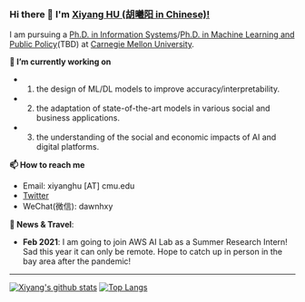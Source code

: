 ### Hi there 👋 I'm [Xiyang HU (胡曦阳 in Chinese)!](https://www.andrew.cmu.edu/user/xiyanghu/)

<!--
**xiyanghu/xiyanghu** is a ✨ _special_ ✨ repository because its `README.md` (this file) appears on your GitHub profile.
-->

I am pursuing a [Ph.D. in Information Systems](https://www.heinz.cmu.edu/programs/phd-programs/information-systems-management)/[Ph.D. in Machine Learning and Public Policy](https://www.ml.cmu.edu/academics/joint-phd-mlpp.html)(TBD) at [Carnegie Mellon University](https://www.cmu.edu/).

**🔭 I’m currently working on** 
- 1. the design of ML/DL models to improve accuracy/interpretability.
- 2. the adaptation of state-of-the-art models in various social and business applications.
- 3. the understanding of the social and economic impacts of AI and digital platforms.

**📫 How to reach me**
- Email: xiyanghu [AT] cmu.edu
- [Twitter](https://twitter.com/hu_xiyang)
- WeChat(微信): dawnhxy

**💬 News & Travel**:

- **Feb 2021**: I am going to join AWS AI Lab as a Summer Research Intern! Sad this year it can only be remote. Hope to catch up in person in the bay area after the pandemic!

----

[![Xiyang's github stats](https://github-readme-stats.vercel.app/api?username=xiyanghu&theme=material-palenight&count_private=true&hide=contribs)](https://github.com/anuraghazra/github-readme-stats)
[![Top Langs](https://github-readme-stats.vercel.app/api/top-langs/?username=xiyanghu&theme=material-palenight&hide=Jupyter&layout=compact)](https://github.com/anuraghazra/github-readme-stats)

<!--

**😄I am open to**
- Collaboration Opportunities
- 2022 Summer Intership Opportunities

**xiyanghu/xiyanghu** is a ✨ _special_ ✨ repository because its `README.md` (this file) appears on your GitHub profile.

Here are some ideas to get you started:

- 🔭 I’m currently working on ...
- 🌱 I’m currently learning ...
- 👯 I’m looking to collaborate on ...
- 🤔 I’m looking for help with ...
- 💬 Ask me about ...
- 📫 How to reach me: ...
- 😄 Pronouns: ...
- ⚡ Fun fact: ...

I am the author/core developer of various machine learning tools and systems with more than millions of downloads. 
-->
